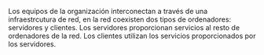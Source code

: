 Los equipos de la organización interconectan a través de una infraestrcutura de red, en la red coexisten dos tipos de ordenadores: servidores y clientes. Los servidores proporcionan servicios al resto de ordenadores de la red. Los clientes utilizan los servicios proporcionados por los servidores.